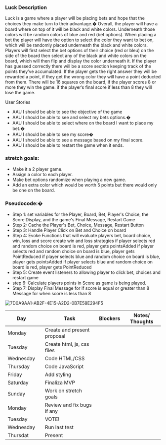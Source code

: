 
### Luck Description

Luck is a game where a player will be placing bets and hope that the choices they make turn to their advantage.�
Overall, the player will have a board where on top of it will be black and white colors.
Underneath those colors will be random colors of blue and red (bet options). 
When placing a bet the player will have the option to select the color they want to bet on,  
which will be randomly placed underneath the black and white colors. 
Players will  first select the bet options of their choice (red or bleu) on the side of the board then select any of the black and white colors on the board, which will then flip and display the color underneath it.
If the player has guessed correctly there will be a score section keeping  track of the points they’ve accumulated. 
If the player gets the right answer they will be rewarded a point, 
if they get the wrong color they will have a point deducted from them.
There will be 16 squares on the board, if the player scores  8 or more they win the game. 
if the player’s final score if less than 8 they will lose the game.

 
  User Stories
- AAU I should be able to see the objective of the game 
- AAU I should be able to see and select my bets options.�
- AAU I should be able to select where on the board I want to place my bet.�
- AAU I should be able to see my score�
- AAU I should be able to see a message based on my final score.
- AAU I should be able to restart the game when it ends.


### stretch goals:
-  Make it a 2 player game.
-  Assign a color to each player.
-  Make bet options randomize when playing a new game.
-  Add an extra color which would be worth 5 points but there would only be one on the board.

### Pseudocode:�

- Step 1: set variables for the Player, Board, Bet, Player's Choice, the Score Display, and the game's Final Message, Restart Game
- Step 2: Cache the Player's Bet, Choice, Message, Restart Button
- Step 3: Handle Player Click on Bet and Choice on board
- Step 4: Evoke Functions that will evaluate players bet, board choice, win, loss and score
          create win and loss strategies
          if player selects red and random choice on board is red, player gets pointsAdded 
          if player selects red and random choice on board is blue, player gets PointReduced
          if player selects blue and random choice on board is blue, player gets pointsAdded 
          if player selects blue and random choice on board is red, player gets PointReduced 
- Step 5: Create event listeners to allowing player to click  bet, choices and restart game
- step 6: Calculate players points in Score as game is being played.   
- Step 7: Display Final Message for if score is equal or greater than 8
                   Message for when score is less than 8 

![7D0A9AA1-AB2F-4E15-A2D2-0B7E58E294F5](https://github.com/user-attachments/assets/2c8a8b5e-314f-41ba-9800-b05946a6891a)




|  Day        |   | Task                               | Blockers | Notes/ Thoughts |
| ------------|---|------------------------------------|----------|-----------------|
| Monday      |   | Create and present proposal        |          |                 |
| Tuesday     |   | Create html, js, css files         |          |                 |
| Wednesday   |   | Code HTML/CSS                      |          |                 |
| Thursday    |   | Code JavaScript                    |          |                 |
| Friday      |   | Add styling                        |          |                 |
| Saturday    |   | Finaliza MVP                       |          |                 |
| Sunday      |   | Work on stretch goals              |          |                 |
| Monday      |   | Review and fix bugs if any         |          |                 |
| Tuesday     |   | VOTE!                              |          |                 |
| Wednesday   |   | Run last test                      |          |                 |
| Thursdat    |   | Present                            |          |                 |


